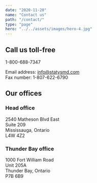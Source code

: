 ```yaml
---
date: "2020-11-20"
name: "Contact us"
path: "/contact/"
type: "page"
hero: "../../assets/images/hero-4.jpg"
---
```


## Call us toll-free

1-800-688-7347

Email address: [info@statysmd.com](mailto:info@statysmd.com)<br>
Fax number: 1-807-622-6790

## Our offices

### Head office

2540 Matheson Blvd East<br>
Suite 209<br>
Mississauga, Ontario<br>
L4W 4Z2

### Thunder Bay office

1000 Fort William Road<br>
Unit 205A<br>
Thunder Bay, Ontario<br>
P7B 6B9
